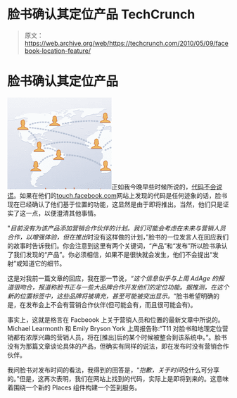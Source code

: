 # 脸书确认其定位产品 TechCrunch

> 原文：<https://web.archive.org/web/https://techcrunch.com/2010/05/09/facebook-location-feature/>

# 脸书确认其定位产品

![](img/3e4648094422fe365f04373b1e81f8e1.png "Screen shot 2010-05-09 at 11.52.30 PM")正如我今晚早些时候所说的，[代码不会说谎](https://web.archive.org/web/20221006072957/https://beta.techcrunch.com/2010/05/09/facebook-places-check-in/)。如果在他们的[touch.facebook.com](https://web.archive.org/web/20221006072957/http://touch.facebook.com/)网站上发现的代码是任何迹象的话，脸书现在已经确认了他们基于位置的功能，这显然是由于即将推出。当然，他们只是证实了这一点，以便澄清其他事情。

"*目前没有为该产品添加营销合作伙伴的计划。我们可能会考虑在未来与营销人员合作，以增强体验，但在推出*时没有这样做的计划，”脸书的一位发言人在回应我们的故事时告诉我们。你会注意到这里有两个关键词，“产品”和“发布”所以脸书承认了我们发现的“产品”。你必须相信，如果不是很快就会发生，他们不会提出“发射”或知道它的细节。

这是对我前一篇文章的回应，我在那一节说，*“这个信息似乎与上周 AdAge 的报道很吻合，报道称脸书正与一些大品牌合作开发他们的定位功能。据推测，在这个新的位置标签中，这些品牌将被填充，甚至可能被突出显示。*“脸书希望明确的是，在发布会上不会有营销合作伙伴(但可能会有，而且很可能会有)。

事实上，这就是格言在 Facbeook 上关于营销人员和位置的最新文章中所说的。Michael Learmonth 和 Emily Bryson York 上周报告称:“T11 对脸书和地理定位营销都有浓厚兴趣的营销人员，将在[推出]后的某个时候被整合到该系统中。”。脸书没有为那篇文章谈论具体的产品，但确实有同样的说法，即在发布时没有营销合作伙伴。

我问脸书对发布时间的看法，我得到的回答是，“*抱歉，关于时间*没什么可分享的。”但是，这再次表明，我们在网站上找到的代码，实际上是即将到来的。这意味着围绕一个新的 Places 组件构建一个签到服务。